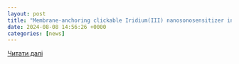 ```yaml
---
layout: post
title: "Membrane-anchoring clickable Iridium(III) nanosonosensitizer in situ evokes PANoptosis for augmented tumor sono-immunotherapy - ScienceDirect"
date: 2024-08-08 14:56:26 +0000
categories: [news]
---
```


[Читати далі](https://www.sciencedirect.com/science/article/abs/pii/S1748013224001257)
